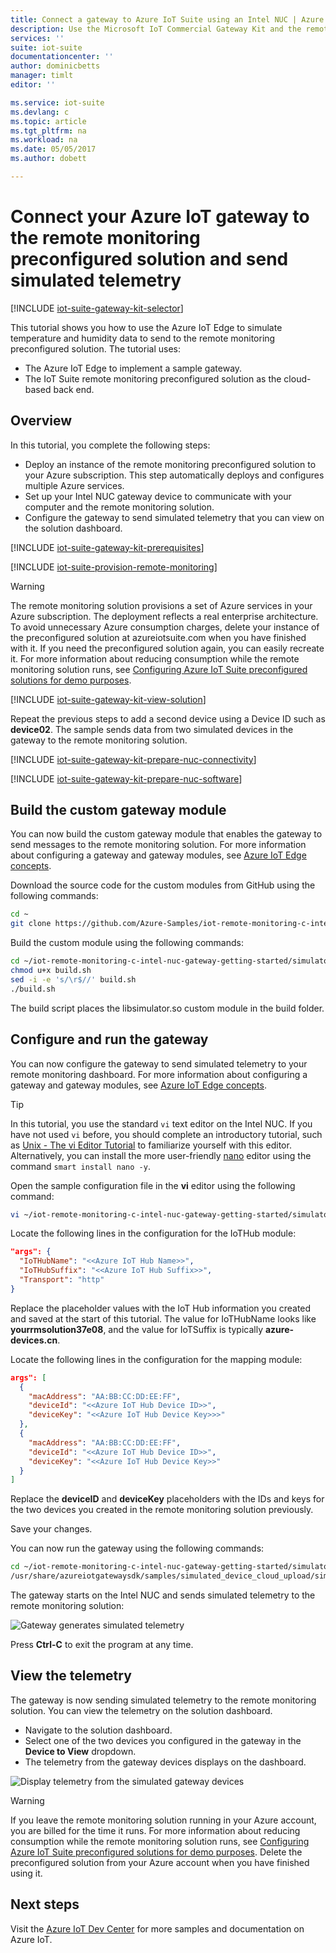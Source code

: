 ```yaml
---
title: Connect a gateway to Azure IoT Suite using an Intel NUC | Azure
description: Use the Microsoft IoT Commercial Gateway Kit and the remote monitoring preconfigured solution. Use the gateway to connect to the remote monitoring solution, send simulated telemetry to the cloud, and respond to methods invoked from the solution dashboard.
services: ''
suite: iot-suite
documentationcenter: ''
author: dominicbetts
manager: timlt
editor: ''

ms.service: iot-suite
ms.devlang: c
ms.topic: article
ms.tgt_pltfrm: na
ms.workload: na
ms.date: 05/05/2017
ms.author: dobett

---
```

# Connect your Azure IoT gateway to the remote monitoring preconfigured solution and send simulated telemetry

[!INCLUDE [iot-suite-gateway-kit-selector](../../includes/iot-suite-gateway-kit-selector.md)]

This tutorial shows you how to use the Azure IoT Edge to simulate temperature and humidity data to send to the remote monitoring preconfigured solution. The tutorial uses:

- The Azure IoT Edge to implement a sample gateway.
- The IoT Suite remote monitoring preconfigured solution as the cloud-based back end.

## Overview

In this tutorial, you complete the following steps:

- Deploy an instance of the remote monitoring preconfigured solution to your Azure subscription. This step automatically deploys and configures multiple Azure services.
- Set up your Intel NUC gateway device to communicate with your computer and the remote monitoring solution.
- Configure the gateway to send simulated telemetry that you can view on the solution dashboard.

[!INCLUDE [iot-suite-gateway-kit-prerequisites](../../includes/iot-suite-gateway-kit-prerequisites.md)]

[!INCLUDE [iot-suite-provision-remote-monitoring](../../includes/iot-suite-provision-remote-monitoring.md)]

> [!WARNING]
> The remote monitoring solution provisions a set of Azure services in your Azure subscription. The deployment reflects a real enterprise architecture. To avoid unnecessary Azure consumption charges, delete your instance of the preconfigured solution at azureiotsuite.com when you have finished with it. If you need the preconfigured solution again, you can easily recreate it. For more information about reducing consumption while the remote monitoring solution runs, see [Configuring Azure IoT Suite preconfigured solutions for demo purposes][lnk-demo-config].

[!INCLUDE [iot-suite-gateway-kit-view-solution](../../includes/iot-suite-gateway-kit-view-solution.md)]

Repeat the previous steps to add a second device using a Device ID such as **device02**. The sample sends data from two simulated devices in the gateway to the remote monitoring solution.

[!INCLUDE [iot-suite-gateway-kit-prepare-nuc-connectivity](../../includes/iot-suite-gateway-kit-prepare-nuc-connectivity.md)]

[!INCLUDE [iot-suite-gateway-kit-prepare-nuc-software](../../includes/iot-suite-gateway-kit-prepare-nuc-software.md)]

## Build the custom gateway module

You can now build the custom gateway module that enables the gateway to send messages to the remote monitoring solution. For more information about configuring a gateway and gateway modules, see [Azure IoT Edge concepts][lnk-gateway-concepts].

Download the source code for the custom modules from GitHub using the following commands:

```bash
cd ~
git clone https://github.com/Azure-Samples/iot-remote-monitoring-c-intel-nuc-gateway-getting-started.git
```

Build the custom module using the following commands:

```bash
cd ~/iot-remote-monitoring-c-intel-nuc-gateway-getting-started/simulator
chmod u+x build.sh
sed -i -e 's/\r$//' build.sh
./build.sh
```

The build script places the libsimulator.so custom module in the build folder.

## Configure and run the gateway

You can now configure the gateway to send simulated telemetry to your remote monitoring dashboard. For more information about configuring a gateway and gateway modules, see [Azure IoT Edge concepts][lnk-gateway-concepts].

> [!TIP]
> In this tutorial, you use the standard `vi` text editor on the Intel NUC. If you have not used `vi` before, you should complete an introductory tutorial, such as [Unix - The vi Editor Tutorial][lnk-vi-tutorial] to familiarize yourself with this editor. Alternatively, you can install the more user-friendly [nano](https://www.nano-editor.org/) editor using the command `smart install nano -y`.

Open the sample configuration file in the **vi** editor using the following command:

```bash
vi ~/iot-remote-monitoring-c-intel-nuc-gateway-getting-started/simulator/remote_monitoring.json
```

Locate the following lines in the configuration for the IoTHub module:

```json
"args": {
  "IoTHubName": "<<Azure IoT Hub Name>>",
  "IoTHubSuffix": "<<Azure IoT Hub Suffix>>",
  "Transport": "http"
}
```

Replace the placeholder values with the IoT Hub information you created and saved at the start of this tutorial. The value for IoTHubName looks like **yourrmsolution37e08**, and the value for IoTSuffix is typically **azure-devices.cn**.

Locate the following lines in the configuration for the mapping module:

```json
args": [
  {
    "macAddress": "AA:BB:CC:DD:EE:FF",
    "deviceId": "<<Azure IoT Hub Device ID>>",
    "deviceKey": "<<Azure IoT Hub Device Key>>>"
  },
  {
    "macAddress": "AA:BB:CC:DD:EE:FF",
    "deviceId": "<<Azure IoT Hub Device ID>>",
    "deviceKey": "<<Azure IoT Hub Device Key>>"
  }
]
```

Replace the **deviceID** and **deviceKey** placeholders with the IDs and keys for the two devices you created in the remote monitoring solution previously.

Save your changes.

You can now run the gateway using the following commands:

```bash
cd ~/iot-remote-monitoring-c-intel-nuc-gateway-getting-started/simulator
/usr/share/azureiotgatewaysdk/samples/simulated_device_cloud_upload/simulated_device_cloud_upload remote_monitoring.json
```

The gateway starts on the Intel NUC and sends simulated telemetry to the remote monitoring solution:

![Gateway generates simulated telemetry][img-simulated telemetry]

Press **Ctrl-C** to exit the program at any time.

## View the telemetry

The gateway is now sending simulated telemetry to the remote monitoring solution. You can view the telemetry on the solution dashboard.

- Navigate to the solution dashboard.
- Select one of the two devices you configured in the gateway in the **Device to View** dropdown.
- The telemetry from the gateway devices displays on the dashboard.

![Display telemetry from the simulated gateway devices][img-telemetry-display]

> [!WARNING]
> If you leave the remote monitoring solution running in your Azure account, you are billed for the time it runs. For more information about reducing consumption while the remote monitoring solution runs, see [Configuring Azure IoT Suite preconfigured solutions for demo purposes][lnk-demo-config]. Delete the preconfigured solution from your Azure account when you have finished using it.

## Next steps

Visit the [Azure IoT Dev Center](/develop/iot/) for more samples and documentation on Azure IoT.

[img-simulated telemetry]: ./media/iot-suite-gateway-kit-get-started-simulator/appoutput.png

[img-telemetry-display]: ./media/iot-suite-gateway-kit-get-started-simulator/telemetry.png

[lnk-demo-config]: https://github.com/Azure/azure-iot-remote-monitoring/blob/master/Docs/configure-preconfigured-demo.md

[lnk-vi-tutorial]: http://www.tutorialspoint.com/unix/unix-vi-editor.htm
[lnk-gateway-concepts]: ../iot-hub/iot-hub-linux-gateway-sdk-get-started.md